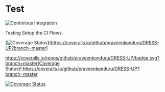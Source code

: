 # Test
![Continious Integration](https://github.com/praveenkonduru/Test/workflows/Continious%20Integration/badge.svg)

Testing
Setup the CI Flows.

{<img src="https://coveralls.io/repos/github/praveenkonduru/DRESS-UP/badge.svg?branch=master" alt="Coverage Status" />}[https://coveralls.io/github/praveenkonduru/DRESS-UP?branch=master]

https://coveralls.io/repos/github/praveenkonduru/DRESS-UP/badge.svg?branch=master(Coverage Status)!:https://coveralls.io/github/praveenkonduru/DRESS-UP?branch=master

[![Coverage Status](https://coveralls.io/repos/github/praveenkonduru/DRESS-UP/badge.svg?branch=master)](https://coveralls.io/github/praveenkonduru/DRESS-UP?branch=master)
